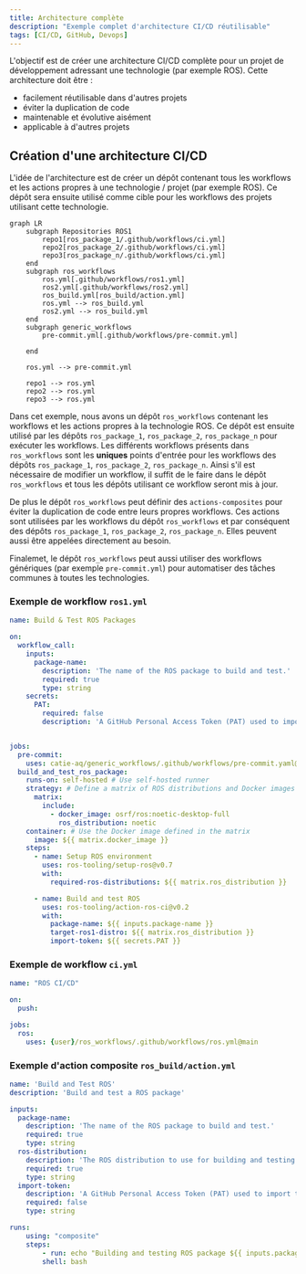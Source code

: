 ```yaml
---
title: Architecture complète
description: "Exemple complet d'architecture CI/CD réutilisable"
tags: [CI/CD, GitHub, Devops]
---
```


L'objectif est de créer une architecture CI/CD complète pour un projet de développement adressant une technologie (par exemple ROS). Cette architecture doit être :

- facilement réutilisable dans d'autres projets
- éviter la duplication de code
- maintenable et évolutive aisément
- applicable à d'autres projets

<!--truncate-->

## Création d'une architecture CI/CD

L'idée de l'architecture est de créer un dépôt contenant tous les workflows et les actions propres à une technologie / projet (par exemple ROS). Ce dépôt sera ensuite utilisé comme cible pour les workflows des projets utilisant cette technologie.

```mermaid
graph LR
    subgraph Repositories ROS1
        repo1[ros_package_1/.github/workflows/ci.yml]
        repo2[ros_package_2/.github/workflows/ci.yml]
        repo3[ros_package_n/.github/workflows/ci.yml]
    end
    subgraph ros_workflows
        ros.yml[.github/workflows/ros1.yml]
        ros2.yml[.github/workflows/ros2.yml]
        ros_build.yml[ros_build/action.yml]
        ros.yml --> ros_build.yml
        ros2.yml --> ros_build.yml
    end
    subgraph generic_workflows
        pre-commit.yml[.github/workflows/pre-commit.yml]

    end

    ros.yml --> pre-commit.yml

    repo1 --> ros.yml
    repo2 --> ros.yml
    repo3 --> ros.yml
```

Dans cet exemple, nous avons un dépôt `ros_workflows` contenant les workflows et les actions propres à la technologie ROS. Ce dépôt est ensuite utilisé par les dépôts `ros_package_1`, `ros_package_2`, `ros_package_n` pour exécuter les workflows. Les différents workflows présents dans `ros_workflows` sont les **uniques** points d'entrée pour les workflows des dépôts `ros_package_1`, `ros_package_2`, `ros_package_n`. Ainsi s'il est nécessaire de modifier un workflow, il suffit de le faire dans le dépôt `ros_workflows` et tous les dépôts utilisant ce workflow seront mis à jour.

De plus le dépôt `ros_workflows` peut définir des `actions-composites` pour éviter la duplication de code entre leurs propres workflows. Ces actions sont utilisées par les workflows du dépôt `ros_workflows` et par conséquent des dépôts `ros_package_1`, `ros_package_2`, `ros_package_n`. Elles peuvent aussi être appelées directement au besoin.

Finalemet, le dépôt `ros_workflows` peut aussi utiliser des workflows génériques (par exemple `pre-commit.yml`) pour automatiser des tâches communes à toutes les technologies.

### Exemple de workflow `ros1.yml`

```yaml
name: Build & Test ROS Packages

on:
  workflow_call:
    inputs:
      package-name:
        description: 'The name of the ROS package to build and test.'
        required: true
        type: string
    secrets:
      PAT:
        required: false
        description: 'A GitHub Personal Access Token (PAT) used to import the private repository into the container.'


jobs:
  pre-commit:
    uses: catie-aq/generic_workflows/.github/workflows/pre-commit.yaml@main
  build_and_test_ros_package:
    runs-on: self-hosted # Use self-hosted runner
    strategy: # Define a matrix of ROS distributions and Docker images
      matrix:
        include:
          - docker_image: osrf/ros:noetic-desktop-full
            ros_distribution: noetic
    container: # Use the Docker image defined in the matrix
      image: ${{ matrix.docker_image }}
    steps:
      - name: Setup ROS environment
        uses: ros-tooling/setup-ros@v0.7
        with:
          required-ros-distributions: ${{ matrix.ros_distribution }}

      - name: Build and test ROS
        uses: ros-tooling/action-ros-ci@v0.2
        with:
          package-name: ${{ inputs.package-name }}
          target-ros1-distro: ${{ matrix.ros_distribution }}
          import-token: ${{ secrets.PAT }}
```

### Exemple de workflow `ci.yml`

```yaml
name: "ROS CI/CD"

on:
  push:

jobs:
  ros:
    uses: {user}/ros_workflows/.github/workflows/ros.yml@main
```

### Exemple d'action composite `ros_build/action.yml`

```yaml
name: 'Build and Test ROS'
description: 'Build and test a ROS package'

inputs:
  package-name:
    description: 'The name of the ROS package to build and test.'
    required: true
    type: string
  ros-distribution:
    description: 'The ROS distribution to use for building and testing.'
    required: true
    type: string
  import-token:
    description: 'A GitHub Personal Access Token (PAT) used to import the private repository into the container.'
    required: false
    type: string

runs:
    using: "composite"
    steps:
        - run: echo "Building and testing ROS package ${{ inputs.package-name }} for ROS ${{ inputs.ros-distribution }}."
        shell: bash
```
